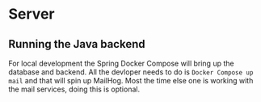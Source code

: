 # Server


## Running the Java backend 
For local development the Spring Docker Compose will bring up the database and backend.
All the devloper needs to do is  `Docker Compose up mail` and that will spin up MailHog. 
Most the time else one is working with the mail services, doing this is optional. 

